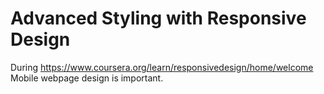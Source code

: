 # Advanced Styling with Responsive Design
During https://www.coursera.org/learn/responsivedesign/home/welcome   
Mobile webpage design is important.
